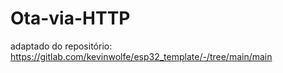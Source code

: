 # Ota-via-HTTP
adaptado do repositório: https://gitlab.com/kevinwolfe/esp32_template/-/tree/main/main
